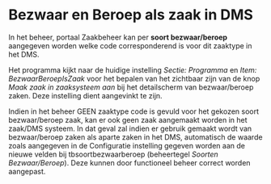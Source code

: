 # Bezwaar en Beroep als zaak in DMS

In het beheer, portaal Zaakbeheer kan per **soort bezwaar/beroep** aangegeven worden welke code corresponderend is voor dit zaaktype in het DMS.

Het programma kijkt naar de huidige instelling *Sectie: Programma* en *Item: BezwaarBeroepIsZaak* voor het bepalen van het zichtbaar zijn van de knop
*Maak zaak in zaaksysteem aan* bij het detailscherm van bezwaar/beroep zaken. Deze instelling dient aangevinkt te zijn.

Indien in het beheer GEEN zaaktype code is gevuld voor het gekozen soort bezwaar/beroep zaak, kan er ook geen zaak aangemaakt worden in het zaak/DMS systeem. In dat geval zal indien er gebruik gemaakt wordt van bezwaar/beroep zaken als aparte zaken in het DMS, automatisch de waarde zoals aangegeven in de Configuratie instelling gegeven worden aan de nieuwe velden bij tbsoortbezwaarberoep (beheertegel *Soorten Bezwaar/Beroep*). Deze kunnen door functioneel beheer correct worden aangepast.
